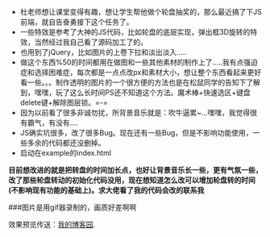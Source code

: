 * 杜老师想让课堂变得有趣，想让学生帮他做个轮盘抽奖的，那么最近搞了下JS前端，就自告奋勇接下这个任务了。
* 一些特效是参考了大神的JS代码，比如轮盘的底层实现，弹出框3D旋转的特效，当然经过我自己看了源码加工了的。
* 也用到了jQuery，比如图片的上卷下拉和淡出淡入.....
* 做这个东西%50的时间都用在做图和一些其他素材的制作上了.....我有点强迫症和选择困难症，每次都是一点点改px和素材大小，想让整个东西看起来更好看一些。。。制作透明的图片的一个很方便的方法也是在松鼠同学的告知下了解到，嘿嘿，玩了这么长时间PS还不知道这个方法。魔术棒+快速选区+键盘delete键+解除图层锁。=-=
* 因为以前看了很多非诚勿扰，所背景音乐就是：吹牛逼累~...嘿嘿，我觉得很有霸气，有没有....
* JS确实坑很多，改了很多Bug。现在还有一些Bug，但是不影响功能使用，一些多余的代码都还没删掉。
* 启动在example的index.html

**目前想改进的就是把转盘的时间加长点，也好让背景音乐长一些，更有气氛一些，改了那些轮盘转动的初始化代码没用，现在想知道怎么改可以增加轮盘转的时间(不影响现有功能的基础上)。求大佬看了我的代码会改的联系我**

###图片是用gif器录制的，画质好差啊啊

效果预览传送：[我的博客园](http://www.cnblogs.com/zhangmingzhao/p/7544933.html).
